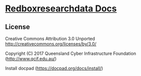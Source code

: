 #  [Redboxresearchdata Docs](http://docs-redboxresearchdata)

## License
Creative Commons Attribution 3.0 Unported
http://creativecommons.org/licenses/by/3.0/

Copyright (C) 2017 Queensland Cyber Infrastructure Foundation (http://www.qcif.edu.au/)

Install docpad (https://docpad.org/docs/install/)
